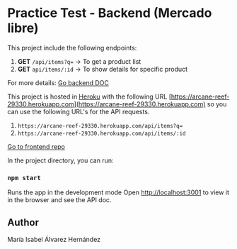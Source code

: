 # Practice Test - Backend (Mercado libre)

This project include the following endpoints:

1. **GET** `/api/items?q=` -> To get a product list
2. **GET** `api/items/:id` -> To show details for specific product

For more details: [Go backend DOC](https://arcane-reef-29330.herokuapp.com)

This project is hosted in [Heroku](https://www.heroku.com/free) with the following URL
[https://arcane-reef-29330.herokuapp.com](https://arcane-reef-29330.herokuapp.com) so you can use the following URL's for the API requests.

1. `https://arcane-reef-29330.herokuapp.com/api/items?q=`
2. `https://arcane-reef-29330.herokuapp.com/api/items/:id`

[Go to frontend repo](https://github.com/MaryAlvarezH/ML-browser)

In the project directory, you can run:

### `npm start`

Runs the app in the development mode
Open [http://localhost:3001](http://localhost:3001) to view it in the browser and see the API doc.

## Author

María Isabel Álvarez Hernández
